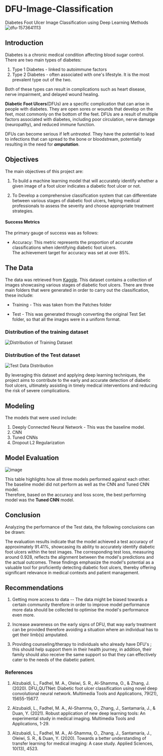# DFU-Image-Classification
Diabetes Foot Ulcer Image Classification using Deep Learning Methods
![dfu-1573641113](https://github.com/stellacherotich/DFU-Image-Classification/assets/114439636/47d31fbf-40d3-49b6-8bac-2147c879349f)
## Introduction
Diabetes is a chronic medical condition affecting blood sugar control.<br>There are two main types of diabetes:
  1. Type 1 Diabetes - linked to autoimmune factors
  2. Type 2 Diabetes - often associated with one's lifestyle. It is the most prevalent type out of the two.

Both of these types can result in complications such as heart disease, nerve impairment, and delayed wound healing.

**Diabetic Foot Ulcers**(DFUs) are a specific complication that can arise in people with diabetes. They are open sores or wounds that develop on the feet, most commonly on the bottom of the feet. DFUs are a result of multiple factors associated with diabetes, including poor circulation, nerve damage (neuropathy), and reduced immune function.

DFUs can become serious if left *untreated*. They have the potential to lead to infections that can spread to the bone or bloodstream, potentially resulting in the need for <i>**amputation**</i>.

## Objectives
The main objectives of this project are:


1. To build a machine learning model that will accurately identify whether a given image of a foot ulcer indicates a diabetic foot ulcer or not.

2. To Develop a comprehensive classification system that can differentiate between various stages of diabetic foot ulcers, helping medical professionals to assess the severity and choose appropriate treatment strategies.

#### **Success Metrics**
The primary gauge of success was as follows:
- Accuracy: This metric represents the proportion of accurate classifications when identifying diabetic foot ulcers.
<br>The achievement target for accuracy was set at over 85%.

## The Data
The data was retrieved from [Kaggle](https://www.kaggle.com/datasets/laithjj/diabetic-foot-ulcer-dfu). This dataset contains a collection of images showcasing various stages of diabetic foot ulcers.
There are three main folders that were generated in order to carry out the classification, these include:

- Training - This was taken from the Patches folder

- Test - This was generated through converting the original Test Set folder, so that all the images were in a uniform format.

### Distribution of the training dataset
![Distribution of Training Dataset](https://github.com/stellacherotich/DFU-Image-Classification/assets/114439636/1c8bb40a-0eb9-458f-b18f-53952b9c9d62)

### Distribution of the Test dataset
![Test Data Distribution](https://github.com/stellacherotich/DFU-Image-Classification/assets/114439636/a6d65ba8-ae52-4ea6-a2c4-9e6b732c7ccb)

By leveraging this dataset and applying deep learning techniques, the project aims to contribute to the early and accurate detection of diabetic foot ulcers, ultimately assisting in timely medical interventions and reducing the risk of severe complications.

## **Modeling**
The models that were used include:
1. Deeply Connected Neural Network - This was the baseline model.
2. CNN
3. Tuned CNNs
4. Dropout L2 Regularization
   
## **Model Evaluation**

![image](https://github.com/stellacherotich/DFU-Image-Classification/assets/114439636/c50d11a6-e151-4d6d-bac3-b7842d021a67)


This table highlights how all three models performed against each other. The baseline model did not perform as well as the CNN and Tuned CNN model. <br>
Therefore, based on the accuracy and loss score, the best performing model was the **Tuned CNN** model.

## **Conclusion**
Analyzing the performance of the Test data, the following conclusions can be drawn:

The evaluation results indicate that the model achieved a test accuracy of approximately 91.41%, showcasing its ability to accurately identify diabetic foot ulcers within the test images. The corresponding test loss, measuring around 0.928, reflects the alignment between the model's predictions and the actual outcomes. These findings emphasize the model's potential as a valuable tool for proficiently detecting diabetic foot ulcers, thereby offering significant relevance in medical contexts and patient management.

## **Recommendations**
1. Getting more access to data -- The data might be biased towards a certain community therefore in order to improve model performance more data should be collected to optimise the model's performance even more.

2. Increase awareness on the early signs of DFU, that way early treatment can be provided therefore avoiding a situation where an individual has to get their limb(s) amputated.

3. Providing counseling/therapy to individuals who already have DFU's ; this should help support them in their health journey, in addition, their family should also receive the same support so that they can effectively cater to the needs of the diabetic patient.

### **References**
1. Alzubaidi, L., Fadhel, M. A., Oleiwi, S. R., Al-Shamma, O., & Zhang, J. (2020). DFU_QUTNet: Diabetic foot ulcer classification using novel deep convolutional neural network. Multimedia Tools and Applications, 79(21), 15655-15677.

2. Alzubaidi, L., Fadhel, M. A., Al-Shamma, O., Zhang, J., Santamaría, J., & Duan, Y. (2021). Robust application of new deep learning tools: An experimental study in medical imaging. Multimedia Tools and Applications, 1-29.

3. Alzubaidi, L., Fadhel, M. A., Al-Shamma, O., Zhang, J., Santamaría, J., Oleiwi, S. R., & Duan, Y. (2020). Towards a better understanding of transfer learning for medical imaging: A case study. Applied Sciences, 10(13), 4523.
